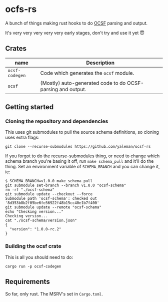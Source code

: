 # ocfs-rs

A bunch of things making rust hooks to do [OCSF](https://ocsf.io) parsing and output.

It's very very very very very early stages, don't try and use it yet 😇

## Crates

| name           | Description                                                 |
| ---            | ---                                                         |
| `ocsf-codegen` | Code which generates the `ocsf` module.                     |
| `ocsf`         | (Mostly) auto-generated code to do OCSF-parsing and output. |

## Getting started

### Cloning the repository and dependencies

This uses git submodules to pull the source schema definitions, so cloning uses extra flags:

```shell
git clone --recurse-submodules https://github.com/yaleman/ocsf-rs
```

If you forgot to do the recurse-submodules thing, or need to change which schema branch you're basing it off, run `make schema_pull` and it'll do the thing. Set an environment variable of `SCHEMA_BRANCH` and you can change it, ie:

```shell
$ SCHEMA_BRANCH=v1.0.0 make schema_pull
git submodule set-branch --branch v1.0.0 "ocsf-schema"
rm -rf "./ocsf-schema"
git submodule update --checkout --force
Submodule path 'ocsf-schema': checked out '8d353b8b2f05be6fe36922f48b15cc40e1b7f400'
git submodule update --remote "ocsf-schema"
echo "Checking version..."
Checking version...
cat "./ocsf-schema/version.json"
{
  "version": "1.0.0-rc.2"
}
```

### Building the ocsf crate

This is all you should need to do:

```shell
cargo run -p ocsf-codegen
```

## Requirements

So far, only rust. The MSRV's set in `Cargo.toml`.

